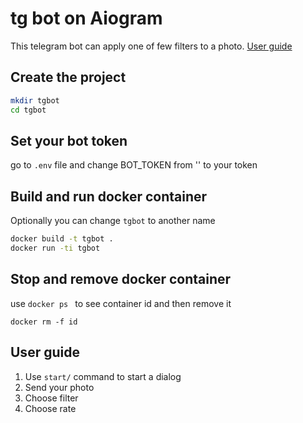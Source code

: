 # tg bot on Aiogram

This telegram bot can apply one of few filters to a photo. [User guide](#user-guide)

## Create the project

```bash
mkdir tgbot
cd tgbot
```

## Set your bot token

go to `.env` file and change BOT_TOKEN from '' to your token

## Build and run docker container

Optionally you can change `tgbot` to another name

```bash
docker build -t tgbot .
docker run -ti tgbot
```

## Stop and remove docker container

use `docker ps ` to see container id and then remove it

```
docker rm -f id
```

## User guide

1. Use `start/` command to start a dialog
2. Send your photo
3. Choose filter
4. Choose rate
